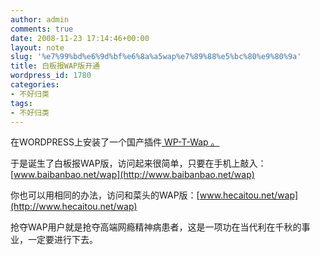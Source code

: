```yaml
---
author: admin
comments: true
date: 2008-11-23 17:14:46+00:00
layout: note
slug: '%e7%99%bd%e6%9d%bf%e6%8a%a5wap%e7%89%88%e5%bc%80%e9%80%9a'
title: 白板报WAP版开通
wordpress_id: 1780
categories:
- 不好归类
tags:
- 不好归类
---
```


在WORDPRESS上安装了一个国产插件[ WP-T-Wap 。](http://wordpress.org/extend/plugins/wp-t-wap/)  
  
于是诞生了白板报WAP版，访问起来很简单，只要在手机上敲入：[www.baibanbao.net/wap](http://www.baibanbao.net/wap)  
  
你也可以用相同的办法，访问和菜头的WAP版：[www.hecaitou.net/wap](http://www.hecaitou.net/wap)  
  
抢夺WAP用户就是抢夺高端网瘾精神病患者，这是一项功在当代利在千秋的事业，一定要进行下去。  


<blockquote></blockquote>
